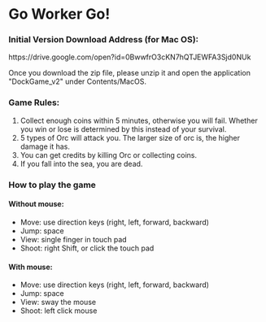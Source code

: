 # Go Worker Go!

### Initial Version Download Address (for Mac OS):
<p>https://drive.google.com/open?id=0BwwfrO3cKN7hQTJEWFA3Sjd0NUk</p>
Once you download the zip file, please unzip it and open the application "DockGame_v2" under Contents/MacOS.

### Game Rules:
1. Collect enough coins within 5 minutes, otherwise you will fail. Whether you win or lose is determined by this instead of your survival. 
2. 5 types of Orc will attack you. The larger size of orc is, the higher damage it has.
3. You can get credits by killing Orc or collecting coins.
4. If you fall into the sea, you are dead. 

### How to play the game
#### Without mouse:
<ul>
<li>Move: use direction keys (right, left, forward, backward)</li>
<li>Jump: space</li>
<li>View: single finger in touch pad</li>
<li>Shoot: right Shift, or click the touch pad</li>
</ul>

#### With mouse:
<ul>
<li>Move: use direction keys (right, left, forward, backward)</li>
<li>Jump: space</li>
<li>View: sway the mouse</li>
<li>Shoot: left click mouse</li>
</ul>
